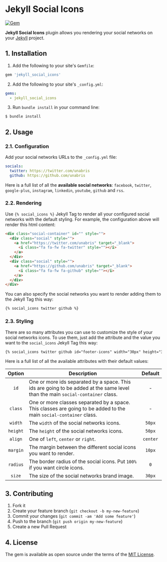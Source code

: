 # Jekyll Social Icons

[![Gem](https://img.shields.io/gem/v/jekyll_social_icons.svg)](https://rubygems.org/gems/jekyll_social_icons)

__Jekyll Social Icons__ plugin allows you rendering your social networks on your [Jekyll](https://jekyllrb.com/) project.

## 1. Installation

1. Add the following to your site's `Gemfile`:

```ruby
gem 'jekyll_social_icons'
```

2. Add the following to your site's `_config.yml`:

```yaml
gems:
  - jekyll_social_icons
```

3. Run `bundle install` in your command line:

```bash
$ bundle install
```

## 2. Usage

### 2.1. Configuration

Add your social networks URLs to the `_config.yml` file:

```yaml
socials:
  twitter: https://twitter.com/unabris
  github: https://github.com/unabris
```

Here is a full list of all the __available social networks__: `facebook`, `twitter`, `google-plus`, `instagram`, `linkedin`, `youtube`, `github` and `rss`.

### 2.2. Rendering

Use `{% social_icons %}` Jekyll Tag to render all your configured social networks with the default styling. For example, the configuration above will render this html content:

```html
<div class="social-container" id="" style="">
  <div class="social" style="">
    <a href="https://twitter.com/unabris" target="_blank">
      <i class="fa fa-fw fa-twitter" style=""></i>
    </a>
  </div>
  <div class="social" style="">
    <a href="https://github.com/unabris" target="_blank">
      <i class="fa fa-fw fa-github" style=""></i>
    </a>
  </div>
</div>
```

You can also specify the social networks you want to render adding them to the Jekyll Tag this way:

```html
{% social_icons twitter github %}
```

### 2.3. Styling

There are so many attributes you can use to customize the style of your social networks icons. To use them, just add the attribute and the value you want to the `social_icons` Jekyll Tag this way:

```html
{% social_icons twitter github id="footer-icons" width="30px" height="30px" radius="100%" %}
```

Here is a full list of all the available attributes with their default values:

| Option   | Description                                                                                                                    |  Default |
|:--------:|--------------------------------------------------------------------------------------------------------------------------------|:--------:|
| `id`     | One or more ids separated by a space. This ids are going to be added at the same level than the main `social-container` class. |     -    |
| `class`  | One or more classes separated by a space. This classes are going to be added to the main `social-container` class.             |     -    |
| `width`  | The `width` of the social networks icons.                                                                                      |  `50px`  |
| `height` | The `height` of the social networks icons.                                                                                     |  `50px`  |
| `align`  | One of `left`, `center` or `right`.                                                                                            | `center` |
| `margin` | The margin between the different social icons you want to render.                                                              |  `10px`  |
| `radius` | The border radius of the social icons. Put `100%` if you want circle icons.                                                    |    `0`   |
| `size`   | The size of the social networks brand image.                                                                                   |  `30px`  |

## 3. Contributing

1. Fork it
2. Create your feature branch (`git checkout -b my-new-feature`)
3. Commit your changes (`git commit -am 'Add some feature'`)
4. Push to the branch (`git push origin my-new-feature`)
5. Create a new Pull Request

## 4. License

The gem is available as open source under the terms of the [MIT License](http://opensource.org/licenses/MIT).
